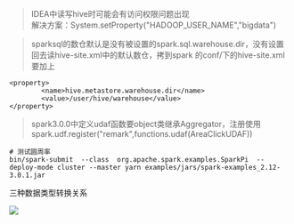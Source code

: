 >IDEA中读写hive时可能会有访问权限问题出现  
>解决方案：System.setProperty("HADOOP_USER_NAME","bigdata")

>sparksql的数仓默认是没有被设置的spark.sql.warehouse.dir，没有设置回去读hive-site.xml中的默认数仓，拷到spark 的conf/下的hive-site.xml 要加上
```
<property>
        <name>hive.metastore.warehouse.dir</name>
        <value>/user/hive/warehouse</value>
</property>
```
>spark3.0.0中定义udaf函数要object类继承Aggregator，注册使用spark.udf.register("remark",functions.udaf(AreaClickUDAF))

```
# 测试圆周率
bin/spark-submit  --class  org.apache.spark.examples.SparkPi  --deploy-mode cluster --master yarn examples/jars/spark-examples_2.12-3.0.1.jar
```

三种数据类型转换关系

![](https://github.com/oneanime/notes/blob/master/img/spark三种数据类型转换.jpg)